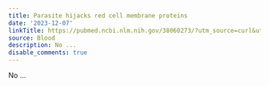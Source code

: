 ```yaml
---
title: Parasite hijacks red cell membrane proteins
date: '2023-12-07'
linkTitle: https://pubmed.ncbi.nlm.nih.gov/38060273/?utm_source=curl&utm_medium=rss&utm_campaign=journals&utm_content=7603509&fc=None&ff=20231207170728&v=2.17.9.post6+86293ac
source: Blood
description: No ...
disable_comments: true
---
```

No ...